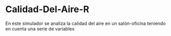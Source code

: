 # Calidad-Del-Aire-R
En este simulador se analiza la calidad del aire en un salón-oficina teniendo en cuenta una serie de variables
